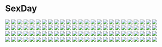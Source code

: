 # SexDay
![](https://konachan.com/image/e33985bcea46ee965b02b388171e6da7/Konachan.com%20-%20174429%202girls%20barefoot%20dress%20gray_eyes%20green_eyes%20green_hair%20hat%20long_hair%20mononobe_no_futo%20sheska_xue%20short_hair%20soga_no_tojiko%20touhou%20white_hair%20wink.jpg)
![](https://konachan.com/image/f9c684662c471dcfb05aac99403849d1/Konachan.com%20-%2034221%20tagme.jpg)
![](https://konachan.com/image/8db5b137e88d1da9ab214621af51b163/Konachan.com%20-%20291899%20animal_ears%20ass%20cake%20catgirl%20drink%20food%20gray_hair%20maid%20original%20panties%20purple_eyes%20rk_%28rktorinegi%29%20short_hair%20tail%20thighhighs%20underwear%20wink.jpg)
![](https://konachan.com/image/f84c78d10190c523d3213d526b5bfad9/Konachan.com%20-%2051180%20tengen_toppa_gurren_lagann%20vector%20yoko_littner.jpg)
![](https://konachan.com/image/d581706f376ac641a2d323dc2c1e6f1e/Konachan.com%20-%20213875%20aqua_eyes%20blonde_hair%20boots%20heart%20hoodie%20kagamine_len%20kagamine_rin%20male%20minataka94%20ponytail%20short_hair%20vocaloid.jpg)
![](https://konachan.com/jpeg/7517a7e10baf2f98481cd205e51601c9/Konachan.com%20-%20172208%20aqua_hair%20black_eyes%20blue_eyes%20blue_hair%20boat%20fang%20glasses%20green_eyes%20green_hair%20group%20hat%20red_eyes%20socks%20tail%20thighhighs%20touhou%20water%20wings.jpg)
![](https://konachan.com/jpeg/8d41c8733cf63f109c9e97794f1b7087/Konachan.com%20-%208179%20kagami_kuro%20kodomo_no_jikan%20kokonoe_rin%20loli%20usa_mimi_%28character%29.jpg)
![](https://konachan.com/jpeg/89e31a94ee7e26bc21b2ea7fea8bec60/Konachan.com%20-%20228456%20agordon%20chronicles_of_eden%20demon%20kitten_%28coe%29%20succubus.jpg)
![](https://konachan.com/jpeg/697862eff99ea158ae08d022806de190/Konachan.com%20-%20231802%202girls%20anus%20ass%20bed%20blue_eyes%20blue_hair%20bra%20breasts%20censored%20game_cg%20long_hair%20navel%20nipples%20nopan%20pussy%20pussy_juice%20short_hair%20silkys_plus%20underwear.jpg)
![](https://konachan.com/jpeg/29347cd9940cfb88282a54f27af8b191/Konachan.com%20-%2021040%20brown_hair%20fang%20kusakabe_misao%20lucky_star%20school_uniform.jpg)
![](https://konachan.com/image/ce0026cfec3a57ca4315a1081ccfe7e3/Konachan.com%20-%20206480%20aki_%28akisora_hiyori%29%20blush%20brown_hair%20building%20green_eyes%20group%20original%20panties%20panty_pull%20purple_hair%20school_uniform%20short_hair%20underwear%20wet.jpg)
![](https://konachan.com/jpeg/9a51c655b88b4c8a309fe8830b474fa8/Konachan.com%20-%20292785%20aqua_eyes%20bra%20breasts%20brown_hair%20kokusan_moyashi%20nipples%20original%20shorts%20thighhighs%20underwear%20zettai_ryouiki.jpg)
![](https://konachan.com/image/0f59a1ca19371f11cf69751bd51e66dc/Konachan.com%20-%20271480%20clouds%20girlfriend_%28kari%29%20gray_hair%20headdress%20long_hair%20masa_%28mirage77%29%20navel%20ponytail%20purple_eyes%20shigetou_akiho%20signed%20sky%20weapon.jpg)
![](https://konachan.com/image/15d5ea9be1815f78412b667a044c66f9/Konachan.com%20-%2077142%20dress%20flowers%20haru_aki%20hatsune_miku%20mask%20rose%20twintails%20vocaloid.jpg)
![](https://konachan.com/image/9a30166c1e1be3964ebfd01d7084bcac/Konachan.com%20-%20177603%20blue_eyes%20blue_hair%20blush%20breasts%20cirno%20cleavage%20fairy%20long_hair%20touhou%20yamada_ranga.jpg)
![](https://konachan.com/image/cf9ac8ffdd0a8cc26be12948a52a4c97/Konachan.com%20-%20167547%20aida_mana%20bath%20blue_eyes%20blue_hair%20brown_hair%20long_hair%20navel%20nude%20onsen%20precure%20prime%20purple_eyes%20purple_hair%20red_hair%20short_hair%20towel%20water.jpg)
![](https://konachan.com/jpeg/82170f2d53c75a16bad5d4ff05cb9d1e/Konachan.com%20-%20248153%20animal_ears%20blush%20breasts%20censored%20dark_skin%20fate_%28series%29%20kuavera%20long_hair%20nude%20penis%20ponytail%20purple_eyes%20purple_hair%20sex%20tattoo%20watermark.jpg)
![](https://konachan.com/image/6eebc8fd64c3eb4638da08820f472995/Konachan.com%20-%2053420%20blush%20dress%20green_hair%20kazami_yuuka%20red_eyes%20short_hair%20tears%20touhou%20tsuki_wani%20umbrella.jpg)
![](https://konachan.com/image/c736fc2666b8f590fe25ab999360e8f4/Konachan.com%20-%2039682%20animal_ears%20catgirl%20cherry_blossoms%20chibi%20flowers%20tabgraphics.jpg)
![](https://konachan.com/image/ea77953af6798b41d58d6f0c2a50c8fe/Konachan.com%20-%20273302%20blush%20bow%20bra%20breasts%20cleavage%20glasses%20headphones%20kanden_suki%20open_shirt%20panties%20pink_hair%20shirt%20short_hair%20skirt%20spread_legs%20ssss.gridman%20underwear.jpg)
![](https://konachan.com/image/d831d9c4743f705df63047cabf8a86db/Konachan.com%20-%2058830%20animal%20cat%20k-on%21%20nakano_azusa.jpg)
![](https://konachan.com/jpeg/64887ab01be9a3d2d58e8d305b99b915/Konachan.com%20-%20180309%202girls%20animal_ears%20ayaki%20black_eyes%20black_hair%20boots%20collar%20gloves%20katana%20long_hair%20original%20short_hair%20sword%20tail%20thighhighs%20wand%20watermark%20weapon.jpg)
![](https://konachan.com/image/0adebb0243a6dd9b67f4508eca55ec2d/Konachan.com%20-%20260450%20animal%20aqua_eyes%20black_hair%20boots%20dog%20eyepatch%20gloves%20gun%20knife%20military%20original%20short_hair%20tagme_%28artist%29%20weapon.jpg)
![](https://konachan.com/image/6b5e51ab6a84177397e0b8b1512028aa/Konachan.com%20-%2010524%20animal_ears%20catgirl%20hasegawa_chisame%20karakuri_chachamaru%20mahou_sensei_negima%20school_uniform.jpg)
![](https://konachan.com/image/c5dd06655cc64a7f05da40ad5495c6ba/Konachan.com%20-%20127748%20armor%20breasts%20cleavage%20hat%20japanese_clothes%20nakaba_reimei%20original%20sword%20weapon%20white.jpg)
![](https://konachan.com/image/10913d4343ab0310e6a3edcacf9c3524/Konachan.com%20-%20140528%20black_hair%20blush%20chitanda_eru%20hyouka%20nude%20tom_%28drpow%29%20wet%20white.jpg)
![](https://konachan.com/image/2ad9489e32933aa3ce54a1d1c16562f3/Konachan.com%20-%2038318%20bikini%20lala_satalin_deviluke%20sairenji_haruna%20swimsuit%20tail%20to_love_ru.jpg)
![](https://konachan.com/image/f94e322e8c701430c2e99fb3926cb2d7/Konachan.com%20-%20107263%20gumi%20hinanosuke%20vocaloid.jpg)
![](https://konachan.com/image/1a2376919a0b6811b4ff71f3e4e9ee75/Konachan.com%20-%20169940%20animal%20ass%20barefoot%20blue_eyes%20bra%20cat%20catgirl%20fang%20green_hair%20group%20hayyan%20long_hair%20mouse%20navel%20original%20panties%20socks%20tail%20topless%20underwear.jpg)
![](https://konachan.com/image/e6db0fa47d28ba8f90b92d670e89ba60/Konachan.com%20-%20280251%20card_captor_sakura%20clamp%20daidouji_tomoyo%20kinomoto_sakura%20li_syaoran%20scan%20tagme_%28character%29.jpg)
![](https://konachan.com/image/22b39c28d3dcccdbac2c13e021c72ed5/Konachan.com%20-%2084714%20choker%20dress%20red_eyes%20temari_%28deae%29%20vocaloid%20zatsune_miku.jpg)
![](https://konachan.com/image/6e9ac2ce077479c23b86d50816560897/Konachan.com%20-%20129878%20tagme%20toshiki_yui.jpg)
![](https://konachan.com/jpeg/7ef47421e9b693c17b131cdd0cbf6b31/Konachan.com%20-%20202638%20all_male%20angel_beats%21%20game_cg%20key%20male%20matsushita%20na-ga%20otonashi_yuzuru.jpg)
![](https://konachan.com/jpeg/bd20c7ab9694501d8cabc9388a724a01/Konachan.com%20-%20100914%20blush%20breasts%20chibi%20cleavage%20favorite%20grass%20headdress%20irotoridori_no_sekai%20logo%20long_hair%20maid%20red_hair%20shida_kazuhiro%20yellow_eyes%20zoom_layer.jpg)
![](https://konachan.com/image/096d17ead45329461be9266acd5f1cb3/Konachan.com%20-%20136201%20bandage%20black_hair%20blonde_hair%20blush%20censored%20green_eyes%20green_hair%20ibara_kasen%20ibuki_suika%20miko%20orange_eyes%20pink_hair%20red_eyes%20tjk%20touhou%20wings.jpg)
![](https://konachan.com/jpeg/0c7f2fae31b2f5b44d7b4fd70011c408/Konachan.com%20-%20269533%20animal_ears%20anthropomorphism%20azur_lane%20blush%20bunny_ears%20laffey_%28azur_lane%29%20long_hair%20petals%20red_eyes%20sumi_%28kjtd2458%29%20twintails%20white_hair%20wink.jpg)
![](https://konachan.com/image/8ebaa46931926663221f68d14ac54e40/Konachan.com%20-%2023752%20nicholas_d_wolfwood%20trigun%20vash_the_stampede.jpg)
![](https://konachan.com/image/0864eeaf2cf443c66be69a2476133e6b/Konachan.com%20-%2019016%20all_male%20hatake_kakashi%20male%20naruto.jpg)
![](https://konachan.com/image/71b1dcdf5ec9e1f862a2e175dc2da4fc/Konachan.com%20-%20264189%202girls%20higanbana_%28onmyouji%29%20kagura_%28onmyouji%29%20onmyouji%20tagme_%28artist%29.jpg)
![](https://konachan.com/image/efd2b1704aa4501425a1d0b26828f4e4/Konachan.com%20-%20258822%202girls%20aqua_eyes%20ass%20barefoot%20bikini_top%20blonde_hair%20breasts%20clouds%20green_eyes%20idolmaster%20loli%20long_hair%20ponytail%20shorts%20sky%20twintails%20wink%20wristwear.jpg)
![](https://konachan.com/image/5dd925821fa8298be6d1c8be321f4dae/Konachan.com%20-%20165196%20blonde_hair%20blue_eyes%20dress%20flowers%20headband%20leaves%20nine_%28liuyuhao1992%29%20rozen_maiden%20shinku%20suigintou%20white_hair%20wings.jpg)
![](https://konachan.com/jpeg/d52b0ab1eb71e2f4a75408b1c28a4e21/Konachan.com%20-%20127338%20game_cg%20hiyoko_strike%21%20kagami_utakata%20pink_hair%20school_uniform%20yasuyuki.jpg)
![](https://konachan.com/image/67b52de366ba16568a0ae80ca388b6ba/Konachan.com%20-%20295132%20breasts%20brown_hair%20cleavage%20cropped%20dress%20erect_nipples%20fang%20garter%20gloves%20green_eyes%20horns%20long_hair%20necklace%20ponytail%20rope%20solidus%20white%20wings%20wink.jpg)
![](https://konachan.com/image/ea79b82362f0f75c38bc60964fc9dc83/Konachan.com%20-%20279445%20animal%20bou_nin%20cat%20clouds%20dress%20long_hair%20original%20petals%20ponytail%20scenic%20sky.jpg)
![](https://konachan.com/image/208a3d520a93762c7151ac550276f9b4/Konachan.com%20-%20184434%20long_hair%20sakayama_shinta%20scan%20snow%20touma_kazusa%20white_album%20white_album_2.jpg)
![](https://konachan.com/jpeg/7055f2561cf7b1554889a0e4828043be/Konachan.com%20-%20216636%20blue_eyes%20bow%20breasts%20brown_hair%20censored%20flowers%20game_cg%20headband%20long_hair%20maid%20nipples%20pussy%20qoobrand%20ribbons%20rose%20sex%20tagme%20thighhighs.jpg)
![](https://konachan.com/jpeg/b7c788e09d971dd90b0e35253410796d/Konachan.com%20-%20218065%202girls%20bike_shorts%20blonde_hair%20blue_eyes%20blush%20bow%20gym_uniform%20headband%20kneehighs%20red_eyes%20red_hair%20ribbons%20scan%20shorts%20shoujo_ai%20yuru_yuri.jpg)
![](https://konachan.com/jpeg/69ee32bf7dabfa4636f849af5b75b092/Konachan.com%20-%20278183%20armor%20black_hair%20dress%20ishinarimaru_shouten%20long_hair%20mecha%20original%20pantyhose%20pixiv_fantasia%20red_eyes%20sword%20twintails%20weapon.jpg)
![](https://konachan.com/image/45552fce94693e595cbc1632383daaa1/Konachan.com%20-%2023511%20black%20close%20monochrome%20suzumiya_haruhi%20suzumiya_haruhi_no_yuutsu%20vector%20white.jpg)
![](https://konachan.com/jpeg/454c61df22d07aa96260d667e9bcb3bf/Konachan.com%20-%20218077%2053c%20aliasing%20aqua_eyes%20blonde_hair%20bow%20kirima_sharo%20loli%20mask%20ribbons%20short_hair%20thighhighs%20twintails%20white%20zettai_ryouiki.jpg)
![](https://konachan.com/jpeg/12f4d8505bf73f170d37b68ea2a79380/Konachan.com%20-%20184238%20brown_hair%20hoshizora_rin%20navel%20nishikino_maki%20orange_hair%20purple_eyes%20red_hair%20short_hair%20skirt%20summer%20swimsuit%20swordsouls%20water%20wet%20yellow_eyes.jpg)
![](https://konachan.com/image/aa2c7426613da5a9cd33934f6badc4d8/Konachan.com%20-%2091176%20barefoot%20breasts%20brown_hair%20cleavage%20drink%20gray_hair%20green_eyes%20headphones%20no_bra%20open_shirt%20original%20panties%20phone%20twintails%20underwear%20zheanli.jpg)
![](https://konachan.com/image/33734dcd7caaf3d5657d7bac803225cc/Konachan.com%20-%2056736%20censored%20nude%20shirogane_no_soleil%20sol_valkyrie%20tsurugi_hagane.jpg)
![](https://konachan.com/image/9ca38d72df79780afaf03713a00746f3/Konachan.com%20-%2095526%20blue_eyes%20blue_hair%20game_cg%20hyperdimension_neptunia%20hyperdimension_neptunia_mk2%20kick%20nisa%20tsunako.jpg)
![](https://konachan.com/image/0f018ecb512ab33edf66be4ac634e706/Konachan.com%20-%2045117%20suzumiya_haruhi_no_yuutsu%20tsuruya.jpg)
![](https://konachan.com/jpeg/2e4abef3bf56c349731dd292a9eada66/Konachan.com%20-%20209617%20bra%20game_cg%20kusunoki_chitose%20love_of_renai_koutei_of_love%21%20oozora_itsuki%20open_shirt%20pink_eyes%20pink_hair%20underwear.jpg)
![](https://konachan.com/image/0b897b40a464afca5c4705348c893e54/Konachan.com%20-%20266963%20aliasing%20ass%20choker%20dress%20gegege_no_kitaro%20neko_musume%20purple_hair%20short_hair%20tagme_%28artist%29%20yellow_eyes.jpg)
![](https://konachan.com/jpeg/73bf49bb9569fc0cc078534349d34a55/Konachan.com%20-%20220978%20animal_ears%20blue_eyes%20blush%20breasts%20catgirl%20chainsaw%20cleavage%20fang%20green_hair%20long_hair%20mamuru%20mechagirl%20original%20tail%20thighhighs.jpg)
![](https://konachan.com/image/3a0ced4556d2e0f2dcb3b1cf8a7436a1/Konachan.com%20-%2017290%20bondage%20maid%20pani_poni_dash%20panties%20parody%20sayonara_zetsubou_sensei%20school_uniform%20underwear.jpg)
![](https://konachan.com/jpeg/93fcbc5275db1aa4862de5c3cf89c55e/Konachan.com%20-%2084020%20ef%20ef_a_fairy_tale_of_the_two%20shindou_chihiro.jpg)
![](https://konachan.com/image/729459cade9163f106350a90baa91c60/Konachan.com%20-%20156448%20aqua_hair%20barefoot%20dress%20hatsune_miku%20long_hair%20mizuyu%20vocaloid.jpg)
![](https://konachan.com/jpeg/1786c2b99a9fefedbf97dad5a330c6be/Konachan.com%20-%20182735%20blonde_hair%20blue_eyes%20blush%20breasts%20game_cg%20kitami_karen%20leaves%20long_hair%20navel%20nipples%20panties%20ribbons%20rinka_%28yuyutei%29%20topless%20underwear.jpg)
![](https://konachan.com/jpeg/c3e1ed88ec1be6d8c97d0e1948649336/Konachan.com%20-%20285550%20ass%20ass_grab%20blindfold%20close%20elbow_gloves%20gloves%20gray_hair%20kobapyon%20nier%20nier%3A_automata%20panties%20short_hair%20thighhighs%20underwear.jpg)
![](https://konachan.com/jpeg/c27df7e152f23cba3b778a9e49ffa03c/Konachan.com%20-%20260247%20black_hair%20breasts%20cleavage%20elbow_gloves%20gloves%20headdress%20kousaki_rui%20long_hair%20magic%20necklace%20orange_eyes%20ribbons%20semiramis%20signed%20skirt%20wings%20wink.jpg)
![](https://konachan.com/image/3007295ff99200244a2dd832fa3d56e1/Konachan.com%20-%2082514%20breasts%20headphones%20megurine_luka%20nude%20orebelt%20pink_hair%20vocaloid.jpg)
![](https://konachan.com/image/48c18dd96bf07090051872cfcdef29f0/Konachan.com%20-%20198007%20all_male%20blonde_hair%20blue_eyes%20gloves%20male%20short_hair%20swd3e2%20vocaloid.jpg)
![](https://konachan.com/image/a68a50f1519ee1b13528d95983fe6cf9/Konachan.com%20-%2084985%20animal_ears%20catgirl%20gumi%20halloween%20haruma%20hat%20hatsune_miku%20kagamine_rin%20kaito%20kamui_gakupo%20male%20meiko%20pointed_ears%20tail%20vocaloid%20wand%20witch_hat.jpg)
![](https://konachan.com/image/21f4be5bf2afdf0e67e971d81843a2dc/Konachan.com%20-%2040106%202girls%20animal%20cat%20galge.com%20logo%20maid%20tagme.jpg)
![](https://konachan.com/image/ca9fc6e4a9fe983913b931de846bc85a/Konachan.com%20-%20132322%20aqua_eyes%20aqua_hair%20hatsune_miku%20long_hair%20maxgonta%20skirt%20thighhighs%20twintails%20vocaloid.jpg)
![](https://konachan.com/jpeg/b689916e794be432a1a987dbcb8e7a60/Konachan.com%20-%20269624%20bandage%20blush%20boots%20fire%20garter%20gray_hair%20horns%20knife%20loli%20magic%20ninja%20scarf%20swimsuit%20sword%20tail%20weapon%20white%20wings%20wristwear%20yellow_eyes.jpg)
![](https://konachan.com/image/3a0594aefde5ba4ae86304af1a145b52/Konachan.com%20-%2079819%20animal_ears%20catgirl%20hatsune_miku%20twintails%20vocaloid.jpg)
![](https://konachan.com/image/fa3785c3d06a7a2970fffec15fdd7ae8/Konachan.com%20-%2028007%20ai_%28popotan%29%20mai%20mii%20popotan%20poyoyon_rokku.jpg)
![](https://konachan.com/image/faf88383564ad621f9015677f4de1d12/Konachan.com%20-%20182251%20animal%20black_hair%20blue_eyes%20breasts%20brown_hair%20cat%20esorano%20green_hair%20katana%20long_hair%20male%20mask%20original%20ponytail%20red_eyes%20sky%20staff%20sword%20weapon.jpg)
![](https://konachan.com/image/a88f519236eabbfdc347a16714ca725f/Konachan.com%20-%20111492%20pope%20ragnarok_online%20tagme.jpg)
![](https://konachan.com/image/88e868fc5f080a2545cf7dd2b8c0da81/Konachan.com%20-%20302499%20blue_eyes%20blue_hair%20hatsune_miku%20long_hair%20sora2727%20tie%20twintails%20vocaloid.jpg)
![](https://konachan.com/image/0043cd363f3ed974fc99b1b737f850ff/Konachan.com%20-%20125515%20blonde_hair%20blue_eyes%20braids%20feathers%20ia%20long_hair%20mariwai_%28marireroy%29%20skirt%20vocaloid.jpg)
![](https://konachan.com/image/5876dd0553e50538dc787547908be9c4/Konachan.com%20-%20154734%20akahige%20candy%20chocolate%20nagato_yuki%20panties%20purple_eyes%20purple_hair%20school_uniform%20short_hair%20skirt%20underwear%20upskirt%20valentine.jpg)
![](https://konachan.com/image/2db93e0708ef46dd20d69ecbd584b9cf/Konachan.com%20-%20137000%20aquarion_evol%20blade_%28lovewn%29%20bodysuit%20breasts%20cleavage%20feathers%20polychromatic%20purple_eyes%20short_hair%20skintight%20tears%20torn_clothes%20zessica_wong.jpg)
![](https://konachan.com/jpeg/819c13a6893d55ef5befca1ede6f6cfc/Konachan.com%20-%20300844%20anus%20barefoot%20bigrbear%20blonde_hair%20breasts%20gun%20hat%20long_hair%20navel%20nipples%20no_bra%20nopan%20open_shirt%20pussy%20red_eyes%20uncensored%20weapon%20white.jpg)
![](https://konachan.com/image/ca6e34aa4879ca422b5f91ae9f8881a4/Konachan.com%20-%20195619%20bai_yemeng%20black_eyes%20black_hair%20katana%20long_hair%20original%20sword%20tattoo%20tian_ling_qian_ye%20watermark%20weapon.jpg)
![](https://konachan.com/jpeg/d8f460e2a2bfa4dd48fbc9d0dd4d1fbc/Konachan.com%20-%20294477%20amagi_sakuya%20blue_eyes%20ensemble_%28company%29%20game_cg%20leaves%20long_hair%20otome_ga_irodoru_koi_no_essence%20school_uniform%20tagme_%28artist%29%20white_hair.jpg)
![](https://konachan.com/jpeg/1eef53d5a6d2cd21c81431bba1964d08/Konachan.com%20-%20136806%20amano_hotaru%20kamishiro_alice%20minori%20nanao_naru%20narumi_sakura%20petals%20school_uniform%20supipara%20yuuki_tatsuya.jpg)
![](https://konachan.com/image/7285e0b12d29303419255d320960017a/Konachan.com%20-%20192496%20bakemonogatari%20blonde_hair%20breasts%20brown_eyes%20cleavage%20elbow_gloves%20gloves%20long_hair%20monogatari_%28series%29%20oshino_shinobu%20peroperoshinobu%20tiara.jpg)
![](https://konachan.com/jpeg/a595160e3f9bbeadac9e9658c3863d7d/Konachan.com%20-%20149711%202girls%20black_hair%20blue_hair%20cube%20enomoto_hina%20kurano_ema%20kurano-kunchi_no_futago_jijou%20kurano_yae%20panties%20school_uniform%20striped_panties%20underwear.jpg)
![](https://konachan.com/image/51b0c57a493bebc95f95ef6c33f9783d/Konachan.com%20-%20196376%20aqua_hair%20gloves%20hatsune_miku%20long_hair%20tattoo%20twintails%20vocaloid%20yotsuba_%28vidaliu00%29.jpg)
![](https://konachan.com/jpeg/982d5e7ee3a4a0eafa96c34487f15502/Konachan.com%20-%20182015%20asagiri_nozomi%20bed%20blush%20breasts%20brown_eyes%20game_cg%20hibiki_works%20long_hair%20nipples%20nude%20oryou%20pretty_x_cation.jpg)
![](https://konachan.com/jpeg/d65feaac9271247b9d312875c87a19da/Konachan.com%20-%20154854%20ass%20book%20censored%20game_cg%20handjob%20long_hair%20onigirikun%20panties%20pastel_chime%20penis%20pink_hair%20pointed_ears%20purple_eyes%20skirt%20thighhighs%20underwear.jpg)
![](https://konachan.com/image/6eca0ca88204233d5ed5354bc34d7ec0/Konachan.com%20-%20252113%20anthropomorphism%20blue_eyes%20blush%20breasts%20brown_hair%20dress%20hat%20long_hair%20male%20mutsuno_hekisa%20nipples%20no_bra%20nopan%20open_shirt%20scarf%20thighhighs.jpg)
![](https://konachan.com/image/bcb87f5a23318b146b45ba491082582c/Konachan.com%20-%2072705%20all_male%20male%20nano_%28togainu_no_chi%29%20nitro%2Bchiral%20togainu_no_chi.jpg)
![](https://konachan.com/image/c0d4a65397fa30f79fd72b41e9aeab3c/Konachan.com%20-%205030%20candy%20chocolate%20christmas%20galge.com%20logo%20matsuryuu%20ribbons.jpg)
![](https://konachan.com/jpeg/f2cdfa59af7bc6d961208e1bb9e59a80/Konachan.com%20-%2057901%20alice_margatroid%20blonde_hair%20brown_eyes%20dress%20green_eyes%20hat%20kirisame_marisa%20korie_riko%20ribbons%20scan%20short_hair%20touhou%20witch.jpg)
![](https://konachan.com/image/0cd43ae0a7a1c17b58400886895fe1f4/Konachan.com%20-%2042672%20asakura_otome%20asakura_yume%20da_capo_ii%20japanese_clothes%20kimono.jpg)
![](https://konachan.com/image/23a3907a028ce007a1cf4e256fb1f7c3/Konachan.com%20-%20195336%20aqua_eyes%20blonde_hair%20blush%20dress%20flowers%20kagamine_rin%20kiss%20long_hair%20male%20petals%20rose%20semcool%20short_hair%20sword%20tears%20tiara%20vocaloid%20watermark%20weapon.jpg)
![](https://konachan.com/jpeg/c14865a7cb2c49d31e5f31f203fa51e5/Konachan.com%20-%20236274%20building%20clouds%20grass%20gray_hair%20hat%20landscape%20original%20scenic%20short_hair%20signed%20sky%20somatcha%20tree%20water%20windmill.jpg)
![](https://konachan.com/image/c62777367c092a5323d8d10d7fa6d4e8/Konachan.com%20-%20283421%20breasts%20fate_grand_order%20fate_%28series%29%20hellandheaven%20kama_%28fate_grand_order%29%20long_hair%20navel%20red_eyes%20watermark%20white_hair.jpg)
![](https://konachan.com/jpeg/3265fbb868216641966ab2bd610caa8a/Konachan.com%20-%20287350%20armor%20augu_%28523764197%29%20butterfly%20clouds%20fate_%28series%29%20mash_kyrielight%20navel%20pink_hair%20purple_eyes%20reflection%20short_hair%20sky%20thighhighs.jpg)
![](https://konachan.com/jpeg/9f56ed76325903beb3fbec38c6d06480/Konachan.com%20-%20157027%20bed%20breast_hold%20breasts%20game_cg%20japanese_clothes%20long_hair%20masturbation%20nipples%20no_bra%20nopan%20phone%20pussy_juice%20sankuro%20tagme_%28character%29%20yukata.jpg)
![](https://konachan.com/jpeg/2f5ed5c6d2aa6a37c5d903907b1b3372/Konachan.com%20-%20240455%20allenes%20gray_hair%20headband%20japanese_clothes%20katana%20kimono%20long_hair%20miko%20original%20red_eyes%20ribbons%20sichi%20sword%20weapon%20white.jpg)
![](https://konachan.com/image/3a1f2f79d10dec144880a61fcd62f857/Konachan.com%20-%20227224%20aliasing%20animal%20aqua_eyes%20dress%20fish%20headdress%20kousaka_honoka%20love_live%21_school_idol_project%20orange_hair%20shiina_kuro%20underwater%20water.jpg)
![](https://konachan.com/image/db7abb42174859097a3ce4c5ced4e6ea/Konachan.com%20-%2095381%20animal%20apron%20bird%20boots%20candy%20choker%20drink%20drums%20flowers%20food%20gloves%20grass%20group%20guitar%20hat%20leaves%20maid%20no_bra%20ribbons%20sayori%20shade%20tail%20tree%20wink.jpg)
